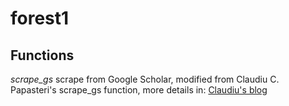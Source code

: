 # forest1
## Functions
*scrape_gs*   scrape from Google Scholar, modified from Claudiu C. Papasteri's scrape_gs function, more details in:
[Claudiu's blog](https://claudiu.psychlab.eu/post/automated-systematic-literature-search-with-r-google-scholar-web-scraping/)
